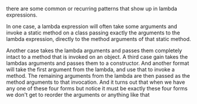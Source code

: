 there are some common or recurring patterns that show up in lambda expressions.

In one case, a lambda expression will often take some arguments and invoke a 
static method on a class passing exactly the arguments to the lambda 
expression, directly to the method arguments of that static method. 

Another case takes the lambda arguments and passes them completely intact to a method that is invoked on an object. A third case gain takes the lambdas arguments and passes them to a constructor. And another format will take the first argument from the lambda, and use that to invoke a method. The remaining arguments from the lambda are then passed as the method arguments to that invocation. And it turns out that when we have any one of these four forms but notice it must be exactly these four forms we don't get to reorder the arguments or anything like that


